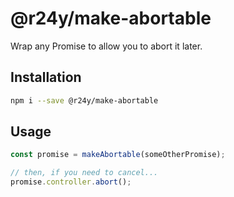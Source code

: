 # @r24y/make-abortable

Wrap any Promise to allow you to abort it later.

## Installation

```bash
npm i --save @r24y/make-abortable
```

## Usage

```js
const promise = makeAbortable(someOtherPromise);

// then, if you need to cancel...
promise.controller.abort();
```
